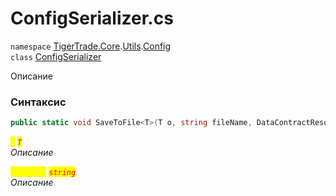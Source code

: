 
# ConfigSerializer.cs
`namespace` [TigerTrade.Core](../../../TigerTrade.Core.md).[Utils](../../../TigerTrade.Core/Utils.md).[Config](../../../TigerTrade.Core/Utils/Config.md)  
    `class` [ConfigSerializer](../../ConfigSerializer.cs.md)

Описание

### Синтаксис
```csharp
public static void SaveToFile<T>(T o, string fileName, DataContractResolver resolver = null)
```

<mark style="color:yellow;">`o`</mark> <mark style="color:red;">*`T`*</mark>  
 *Описание*  
  
<mark style="color:yellow;">`fileName`</mark> <mark style="color:red;">*`string`*</mark>  
 *Описание*  
  

                    
                    